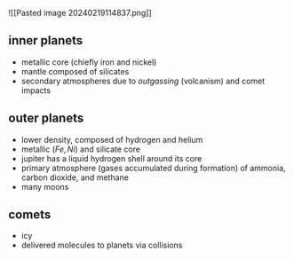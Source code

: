 ![[Pasted image 20240219114837.png]]
## inner planets
- metallic core (chiefly iron and nickel)
- mantle composed of silicates
- secondary atmospheres due to *outgassing* (volcanism) and comet impacts
## outer planets
- lower density, composed of hydrogen and helium
- metallic ($Fe,\, Ni$) and silicate core
- jupiter has a liquid hydrogen shell around its core
- primary atmosphere (gases accumulated during formation) of ammonia, carbon dioxide, and methane
- many moons
## comets
- icy
- delivered molecules to planets via collisions